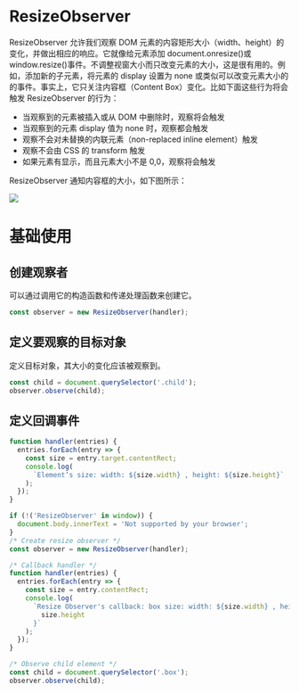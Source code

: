 # ResizeObserver

ResizeObserver 允许我们观察 DOM 元素的内容矩形大小（width、height）的变化，并做出相应的响应。它就像给元素添加 document.onresize()或 window.resize()事件。不调整视窗大小而只改变元素的大小，这是很有用的。例如，添加新的子元素，将元素的 display 设置为 none 或类似可以改变元素大小的的事件。事实上，它只关注内容框（Content Box）变化。比如下面这些行为将会触发 ResizeObserver 的行为：

- 当观察到的元素被插入或从 DOM 中删除时，观察将会触发
- 当观察到的元素 display 值为 none 时，观察都会触发
- 观察不会对未替换的内联元素（non-replaced inline element）触发
- 观察不会由 CSS 的 transform 触发
- 如果元素有显示，而且元素大小不是 0,0，观察将会触发

ResizeObserver 通知内容框的大小，如下图所示：

![](https://i.postimg.cc/2SqQrKsj/image.png)

# 基础使用

## 创建观察者

可以通过调用它的构造函数和传递处理函数来创建它。

```js
const observer = new ResizeObserver(handler);
```

## 定义要观察的目标对象

定义目标对象，其大小的变化应该被观察到。

```js
const child = document.querySelector('.child');
observer.observe(child);
```

## 定义回调事件

```js
function handler(entries) {
  entries.forEach(entry => {
    const size = entry.target.contentRect;
    console.log(
      `Element’s size: width: ${size.width} , height: ${size.height}`
    );
  });
}
```

```js
if (!('ResizeObserver' in window)) {
  document.body.innerText = 'Not supported by your browser';
}
/* Create resize observer */
const observer = new ResizeObserver(handler);

/* Callback handler */
function handler(entries) {
  entries.forEach(entry => {
    const size = entry.contentRect;
    console.log(
      `Resize Observer's callback: box size: width: ${size.width} , height:  ${
        size.height
      }`
    );
  });
}

/* Observe child element */
const child = document.querySelector('.box');
observer.observe(child);
```

